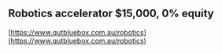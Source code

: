 ## Robotics accelerator $15,000, 0% equity
  
  [https://www.qutbluebox.com.au/robotics](https://www.qutbluebox.com.au/robotics)
